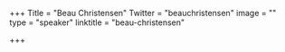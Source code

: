 +++
Title = "Beau Christensen"
Twitter = "beauchristensen"
image = ""
type = "speaker"
linktitle = "beau-christensen"

+++


